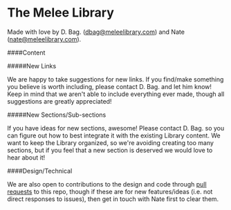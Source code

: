 # The Melee Library

Made with love by D. Bag. (dbag@meleelibrary.com) and Nate
(nate@meleelibrary.com).

####Content


#####New Links

We are happy to take suggestions for new links. If you find/make something you
believe is worth including, please contact D. Bag. and let him know! Keep in
mind that we aren't able to include everything ever made, though all
suggestions are greatly appreciated!

#####New Sections/Sub-sections

If you have ideas for new sections, awesome! Please contact D. Bag. so you can
figure out how to best integrate it with the existing Library content. We want
to keep the Library organized, so we're avoiding creating too many sections, but
if you feel that a new section is deserved we would love to hear about it!

####Design/Technical

We are also open to contributions to the design and code through [pull
requests](https://help.github.com/articles/using-pull-requests/)
to this repo, though if these are
for new features/ideas (i.e. not direct responses to issues), then get in touch
with Nate first to clear them.

